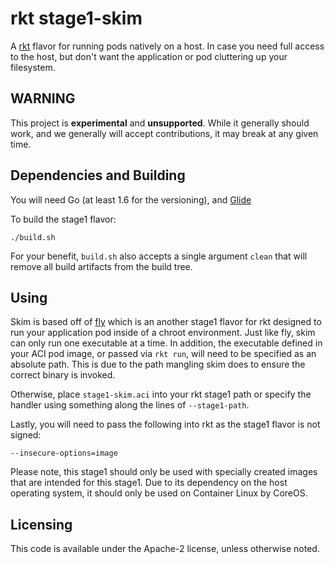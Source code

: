 # rkt stage1-skim

A [rkt](https://github.com/coreos/rkt) flavor for running pods natively on a host.  In case you need full access
to the host, but don't want the application or pod cluttering up your filesystem.

## **WARNING**

This project is **experimental** and **unsupported**. While it generally should
work, and we generally will accept contributions, it may break at any given
time.


## Dependencies and Building

You will need Go (at least 1.6 for the versioning), and [Glide](https://github.com/Masterminds/glide)

To build the stage1 flavor:

```
./build.sh
```

For your benefit, `build.sh` also accepts a single argument `clean` that will
remove all build artifacts from the build tree.

## Using

Skim is based off of [fly](https://coreos.com/rkt/docs/latest/running-fly-stage1.html)
which is an another stage1 flavor for rkt designed to run your application pod inside of
a chroot environment.  Just like fly, skim can only run one executable at a time.  In
addition, the executable defined in your ACI pod image, or passed via `rkt run`, will
need to be specified as an absolute path.  This is due to the path mangling skim does
to ensure the correct binary is invoked.

Otherwise, place `stage1-skim.aci` into your rkt stage1 path or specify the handler
using something along the lines of `--stage1-path`.

Lastly, you will need to pass the following into rkt as the stage1 flavor is not signed:

    --insecure-options=image

Please note, this stage1 should only be used with specially created images that are intended for this stage1. Due to its dependency on the host operating system, it should only be used on Container Linux by CoreOS.

## Licensing

This code is available under the Apache-2 license, unless otherwise noted.
